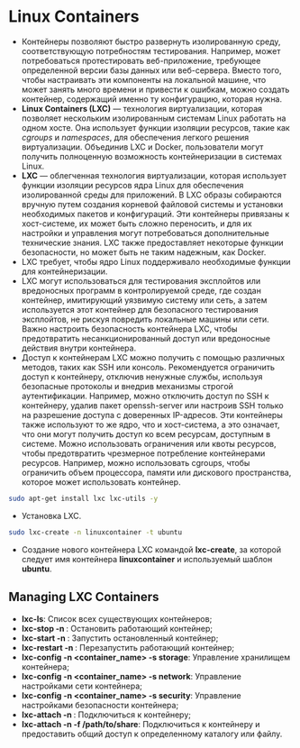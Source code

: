 # Linux Containers



- Контейнеры позволяют быстро развернуть изолированную среду, соответствующую потребностям тестирования. Например, может потребоваться протестировать веб-приложение, требующее определенной версии базы данных или веб-сервера. Вместо того, чтобы настраивать эти компоненты на локальной машине, что может занять много времени и привести к ошибкам, можно создать контейнер, содержащий именно ту конфигурацию, которая нужна.
- __Linux Containers (LXC)__ — технология виртуализации, которая позволяет нескольким изолированным системам Linux работать на одном хосте. Она использует функции изоляции ресурсов, такие как _cgroups_ и _namespaces_, для обеспечения легкого решения виртуализации. Объединив LXC и Docker, пользователи могут получить полноценную возможность контейнеризации в системах Linux.
- __LXC__ — облегченная технология виртуализации, которая использует функции изоляции ресурсов ядра Linux для обеспечения изолированной среды для приложений. В LXC образы собираются вручную путем создания корневой файловой системы и установки необходимых пакетов и конфигураций. Эти контейнеры привязаны к хост-системе, их может быть сложно переносить, и для их настройки и управления могут потребоваться дополнительные технические знания. LXC также предоставляет некоторые функции безопасности, но может быть не таким надежным, как Docker.
- LXC требует, чтобы ядро ​​Linux поддерживало необходимые функции для контейнеризации.
- LXC могут использоваться для тестирования эксплойтов или вредоносных программ в контролируемой среде, где создан контейнер, имитирующий уязвимую систему или сеть, а затем используется этот контейнер для безопасного тестирования эксплойтов, не рискуя повредить локальные машины или сети. Важно настроить безопасность контейнера LXC, чтобы предотвратить несанкционированный доступ или вредоносные действия внутри контейнера.
- Доступ к контейнерам LXC можно получить с помощью различных методов, таких как SSH или консоль. Рекомендуется ограничить доступ к контейнеру, отключив ненужные службы, используя безопасные протоколы и внедрив механизмы строгой аутентификации. Например, можно отключить доступ по SSH к контейнеру, удалив пакет openssh-server или настроив SSH только на разрешение доступа с доверенных IP-адресов. Эти контейнеры также используют то же ядро, что и хост-система, а это означает, что они могут получить доступ ко всем ресурсам, доступным в системе. Можно использовать ограничения или квоты ресурсов, чтобы предотвратить чрезмерное потребление контейнерами ресурсов. Например, можно использовать cgroups, чтобы ограничить объем процессора, памяти или дискового пространства, которое может использовать контейнер.

```bash
sudo apt-get install lxc lxc-utils -y
```

- Установка LXC.

```bash
sudo lxc-create -n linuxcontainer -t ubuntu
```

- Создание нового контейнера LXC командой __lxc-create__, за которой следует имя контейнера __linuxcontainer__ и используемый шаблон __ubuntu__.



## Managing LXC Containers

- __lxc-ls__: Список всех существующих контейнеров;
- __lxc-stop -n <container>__: Остановить работающий контейнер;
- __lxc-start -n <container>__: Запустить остановленный контейнер;
- __lxc-restart -n <container>__: Перезапустить работающий контейнер;
- __lxc-config -n <container_name> -s storage__: Управление хранилищем контейнера;
- __lxc-config -n <container_name> -s network__: Управление настройками сети контейнера;
- __lxc-config -n <container_name> -s security__: Управление настройками безопасности контейнера;
- __lxc-attach -n <container>__: Подключиться к контейнеру;
- __lxc-attach -n <container> -f /path/to/share__: Подключиться к контейнеру и предоставить общий доступ к определенному каталогу или файлу.